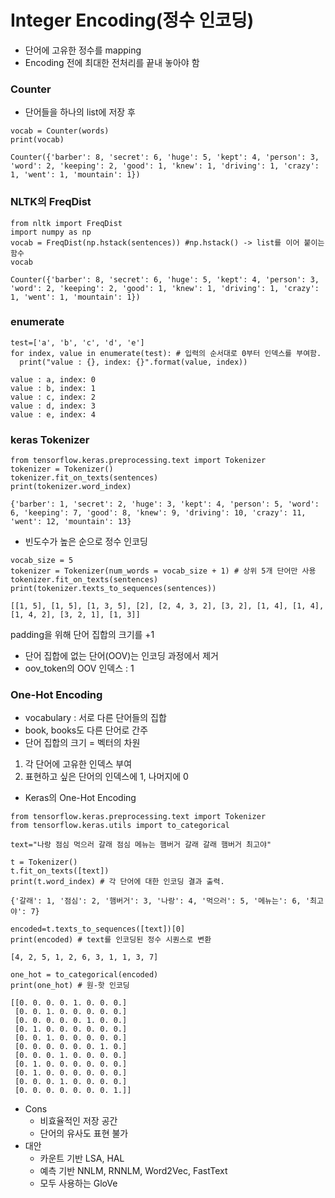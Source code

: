 # Integer Encoding(정수 인코딩)
- 단어에 고유한 정수를 mapping
- Encoding 전에 최대한 전처리를 끝내 놓아야 함

### Counter
- 단어들을 하나의 list에 저장 후
```from collection import Counter
vocab = Counter(words)
print(vocab)
```
```
Counter({'barber': 8, 'secret': 6, 'huge': 5, 'kept': 4, 'person': 3, 'word': 2, 'keeping': 2, 'good': 1, 'knew': 1, 'driving': 1, 'crazy': 1, 'went': 1, 'mountain': 1})
```

### NLTK의 FreqDist
```
from nltk import FreqDist
import numpy as np
vocab = FreqDist(np.hstack(sentences)) #np.hstack() -> list를 이어 붙이는 함수
vocab
```
```
Counter({'barber': 8, 'secret': 6, 'huge': 5, 'kept': 4, 'person': 3, 'word': 2, 'keeping': 2, 'good': 1, 'knew': 1, 'driving': 1, 'crazy': 1, 'went': 1, 'mountain': 1})
```

### enumerate
```
test=['a', 'b', 'c', 'd', 'e']
for index, value in enumerate(test): # 입력의 순서대로 0부터 인덱스를 부여함.
  print("value : {}, index: {}".format(value, index))
```
```
value : a, index: 0
value : b, index: 1
value : c, index: 2
value : d, index: 3
value : e, index: 4
```

### keras Tokenizer
```
from tensorflow.keras.preprocessing.text import Tokenizer
tokenizer = Tokenizer()
tokenizer.fit_on_texts(sentences)
print(tokenizer.word_index)
```
```
{'barber': 1, 'secret': 2, 'huge': 3, 'kept': 4, 'person': 5, 'word': 6, 'keeping': 7, 'good': 8, 'knew': 9, 'driving': 10, 'crazy': 11, 'went': 12, 'mountain': 13}
```
- 빈도수가 높은 순으로 정수 인코딩
```
vocab_size = 5
tokenizer = Tokenizer(num_words = vocab_size + 1) # 상위 5개 단어만 사용
tokenizer.fit_on_texts(sentences)
print(tokenizer.texts_to_sequences(sentences))
```
```
[[1, 5], [1, 5], [1, 3, 5], [2], [2, 4, 3, 2], [3, 2], [1, 4], [1, 4], [1, 4, 2], [3, 2, 1], [1, 3]]
```
padding을 위해 단어 집합의 크기를 +1

- 단어 집합에 없는 단어(OOV)는 인코딩 과정에서 제거
- oov_token의 OOV 인덱스 : 1 

### One-Hot Encoding
- vocabulary : 서로 다른 단어들의 집합
- book, books도 다른 단어로 간주
- 단어 집합의 크기 = 벡터의 차원
1. 각 단어에 고유한 인덱스 부여
2. 표현하고 싶은 단어의 인덱스에 1, 나머지에 0

- Keras의 One-Hot Encoding
```
from tensorflow.keras.preprocessing.text import Tokenizer
from tensorflow.keras.utils import to_categorical

text="나랑 점심 먹으러 갈래 점심 메뉴는 햄버거 갈래 갈래 햄버거 최고야"

t = Tokenizer()
t.fit_on_texts([text])
print(t.word_index) # 각 단어에 대한 인코딩 결과 출력.
```
```
{'갈래': 1, '점심': 2, '햄버거': 3, '나랑': 4, '먹으러': 5, '메뉴는': 6, '최고야': 7}
```
```
encoded=t.texts_to_sequences([text])[0]
print(encoded) # text를 인코딩된 정수 시퀀스로 변환
```
```
[4, 2, 5, 1, 2, 6, 3, 1, 1, 3, 7]
```
```
one_hot = to_categorical(encoded)
print(one_hot) # 원-핫 인코딩 
```
```
[[0. 0. 0. 0. 1. 0. 0. 0.]
 [0. 0. 1. 0. 0. 0. 0. 0.]
 [0. 0. 0. 0. 0. 1. 0. 0.]
 [0. 1. 0. 0. 0. 0. 0. 0.]
 [0. 0. 1. 0. 0. 0. 0. 0.]
 [0. 0. 0. 0. 0. 0. 1. 0.]
 [0. 0. 0. 1. 0. 0. 0. 0.]
 [0. 1. 0. 0. 0. 0. 0. 0.]
 [0. 1. 0. 0. 0. 0. 0. 0.]
 [0. 0. 0. 1. 0. 0. 0. 0.]
 [0. 0. 0. 0. 0. 0. 0. 1.]]
```

- Cons 
  - 비효율적인 저장 공간
  - 단어의 유사도 표현 불가
- 대안
  - 카운트 기반 LSA, HAL
  - 예측 기반 NNLM, RNNLM, Word2Vec, FastText
  - 모두 사용하는 GloVe
